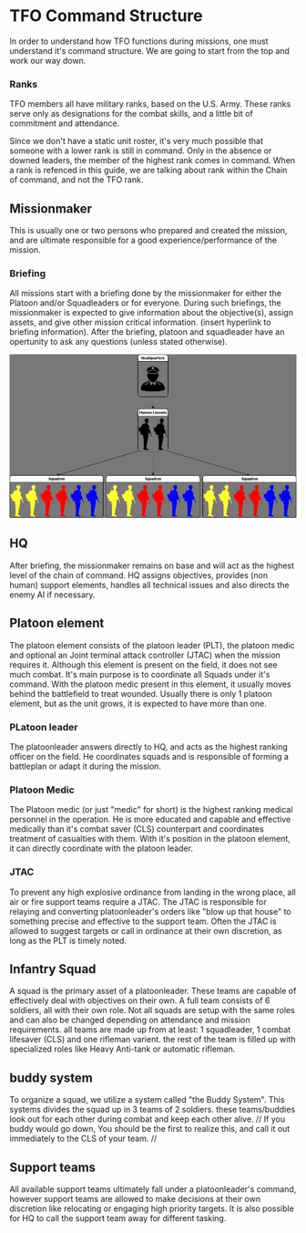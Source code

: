 # TFO Command Structure

In order to understand how TFO functions during missions, one must understand it's command structure.
We are going to start from the top and work our way down.


### Ranks
TFO members all have military ranks, based on the U.S. Army. These ranks serve only as designations for the combat skills, and a little bit of commitment and attendance. 

Since we don't have a static unit roster, it's very much possible that someone with a lower rank is still in command. Only in the absence or downed leaders, the member of the highest rank comes in command. When a rank is refenced in this guide, we are talking about rank within the Chain of command, and not the TFO rank.

## Missionmaker 

This is usually one or two persons who prepared and created the mission, and are ultimate responsible for a good experience/performance of the mission. 

### Briefing 

All missions start with a briefing done by the missionmaker for either the Platoon and/or Squadleaders or for everyone.
During such briefings, the missionmaker is expected to give information about the objective(s), assign assets, and give other mission critical information. (insert hyperlink to briefing information). After the briefing, platoon and squadleader have an opertunity to ask any questions (unless stated otherwise).

![Platoon structure](pltdiagram.jpg)

## HQ

After briefing, the missionmaker remains on base and will act as the highest level of the chain of command.
HQ assigns objectives, provides (non human) support elements, handles all technical issues and also directs the enemy AI if necessary.

## Platoon element

The platoon element consists of the platoon leader (PLT), the platoon medic and optional an Joint terminal attack controller (JTAC) when the mission requires it. Although this element is present on the field, it does not see much combat. It's main purpose is to coordinate all Squads under it's command. With the platoon medic present in this element, it usually moves behind the battlefield to treat wounded. Usually there is only 1 platoon element, but as the unit grows, it is expected to have more than one. 

### PLatoon leader
The platoonleader answers directly to HQ, and acts as the highest ranking officer on the field. He coordinates squads and is responsible of forming a battleplan or adapt it during the mission.

### Platoon Medic
The Platoon medic (or just "medic" for short) is the highest ranking medical personnel in the operation. He is more educated and capable and effective medically than it's combat saver (CLS) counterpart and coordinates treatment of casualties with them.
With it's position in the platoon element, it can directly coordinate with the platoon leader. 

### JTAC
 To prevent any high explosive ordinance from landing in the wrong place, all air or fire support teams require a JTAC. The JTAC is responsible for relaying and converting platoonleader's orders like "blow up that house" to something precise and effective to the support team. Often the JTAC is allowed to suggest targets or call in ordinance at their own discretion, as long as the PLT is timely noted.

## Infantry Squad
A squad is the primary asset of a platoonleader. These teams are capable of effectively deal with objectives on their own. A full team consists of 6 soldiers, all with their own role.
Not all squads are setup with the same roles and can also be changed depending on attendance and mission requirements. all teams are made up from at least: 1 squadleader, 1 combat lifesaver (CLS) and one rifleman varient.
the rest of the team is filled up with specialized roles like Heavy Anti-tank or automatic rifleman. 

## buddy system
To organize a squad, we utilize a system called "the Buddy System". This systems divides the squad up in 3 teams of 2 soldiers. these teams/buddies look out for each other during combat and keep each other alive.
// If you buddy would go down, You should be the first to realize this, and call it out immediately to the CLS of your team. //


## Support teams

All available support teams ultimately fall under a platoonleader's command, however support teams are allowed to make decisions at their own discretion like relocating or engaging high priority targets. It is also possible for HQ to call the support team away for different tasking. 
